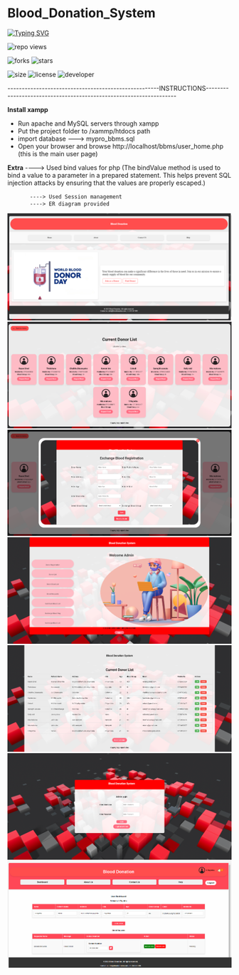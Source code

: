 # Blood_Donation_System

[![Typing SVG](https://readme-typing-svg.demolab.com?font=Fira+Code&pause=1000&color=9304F7&width=435&lines=Blood+Donation+System)](https://git.io/typing-svg)

![repo views](https://hits.seeyoufarm.com/api/count/incr/badge.svg?url=https%3A%2F%2Fgithub.com%2FVehanRajintha%2FBlood_Donation_System&count_bg=%2379C83D&title_bg=%23555555&icon=gitpod.svg&icon_color=%23E7E7E7&title=Views&edge_flat=false)


![forks](https://img.shields.io/github/forks/VehanRajintha/Blood_Donation_System?label=Forks&style=social)
![stars](https://img.shields.io/github/stars/VehanRajintha/Blood_Donation_System?style=social)

![size](https://img.shields.io/github/repo-size/VehanRajintha/Blood_Donation_System?color=purple&label=Repo%20Size&style=plastic)
![license](https://img.shields.io/github/license/VehanRajintha/Blood_Donation_System?color=purple&label=License&style=plastic)
![developer](https://img.shields.io/static/v1?label=Author&message=Vehan%20Rajintha&color=purple&style=plastic)


-----------------------------------------------------INSTRUCTIONS-------------------------------------------------------------------

**Install xampp**
- Run apache and MySQL servers through xampp
- Put the project folder to /xammp/htdocs path
- import database ---> mypro_bbms.sql
- Open your browser and browse http://localhost/bbms/user_home.php (this is the main user page)


**Extra**             ----> Used bind values for php 
		(The bindValue method is used to bind a value to a parameter in a prepared statement. This helps prevent SQL injection   attacks by ensuring that the values are properly escaped.)
    
           ----> Used Session management 
           ----> ER diagram provided




![pic1](pic1.jpg)
![pic2](pic2.jpg)
![pic3](pic3.jpg)
![pic4](pic4.jpg)
![pic5](pic5.jpg)
![pic6](pic6.jpg)
![pic7](pic7.jpg)
